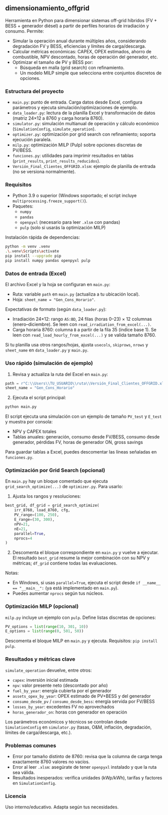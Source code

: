 ## dimensionamiento_offgrid

Herramienta en Python para dimensionar sistemas off-grid híbridos (FV + BESS + generador diésel) a partir de perfiles horarios de irradiación y consumo. Permite:

- Simular la operación anual durante múltiples años, considerando degradación FV y BESS, eficiencias y límites de carga/descarga.
- Calcular métricas económicas: CAPEX, OPEX estimados, ahorro de combustible, NPV descontado, horas de operación del generador, etc.
- Optimizar el tamaño de PV y BESS por:
  - Búsqueda en malla (grid search) con refinamiento.
  - Un modelo MILP simple que selecciona entre conjuntos discretos de opciones.

### Estructura del proyecto

- `main.py`: punto de entrada. Carga datos desde Excel, configura parámetros y ejecuta simulación/optimizaciones de ejemplo.
- `data_loader.py`: lectura de la planilla Excel y transformación de datos (matriz 24×12 a 8760 y carga horaria 8760).
- `simulator.py`: simulación multianual de operación y cálculo económico (`SimulationConfig`, `simulate_operation`).
- `optimizer.py`: optimización por grid search con refinamiento; soporta ejecución paralela.
- `milp.py`: optimización MILP (Pulp) sobre opciones discretas de PV/BESS.
- `funciones.py`: utilidades para imprimir resultados en tablas (`print_results`, `print_results_reducidos`).
- `Versión_Final_Clientes_OFFGRID.xlsm`: ejemplo de planilla de entrada (no se versiona normalmente).

### Requisitos

- Python 3.9 o superior (Windows soportado; el script incluye `multiprocessing.freeze_support()`).
- Paquetes:
  - `numpy`
  - `pandas`
  - `openpyxl` (necesario para leer `.xlsm` con pandas)
  - `pulp` (solo si usarás la optimización MILP)

Instalación rápida de dependencias:

```bash
python -m venv .venv
.\.venv\Scripts\activate
pip install --upgrade pip
pip install numpy pandas openpyxl pulp
```

### Datos de entrada (Excel)

El archivo Excel y la hoja se configuran en `main.py`:

- Ruta: variable `path` en `main.py` (actualiza a tu ubicación local).
- Hoja: `sheet_name = "Gen_Cons_Horario"`.

Expectativas de formato (según `data_loader.py`):

- Irradiación 24×12: rango `AS:BD`, 24 filas (horas 0–23) × 12 columnas (enero–diciembre). Se leen con `read_irradiation_from_excel(...)`.
- Carga horaria 8760: columna `B` a partir de la fila 35 (índice base 1). Se leen con `read_load_hourly_from_excel(...)` y se valida tamaño 8760.

Si tu planilla usa otros rangos/hojas, ajusta `usecols`, `skiprows`, `nrows` y `sheet_name` en `data_loader.py` y `main.py`.

### Uso rápido (simulación de ejemplo)

1) Revisa y actualiza la ruta del Excel en `main.py`:

```python
path = r"C:\\Users\\TU_USUARIO\\ruta\\Versión_Final_Clientes_OFFGRID.xlsm"
sheet_name = "Gen_Cons_Horario"
```

2) Ejecuta el script principal:

```bash
python main.py
```

El script ejecuta una simulación con un ejemplo de tamaño `PV_test` y `E_test` y muestra por consola:

- NPV y CAPEX totales
- Tablas anuales: generación, consumo desde FV/BESS, consumo desde generador, pérdidas FV, horas de generador ON, gross savings

Para guardar tablas a Excel, puedes descomentar las líneas señaladas en `funciones.py`.

### Optimización por Grid Search (opcional)

En `main.py` hay un bloque comentado que ejecuta `grid_search_optimize(...)` de `optimizer.py`. Para usarlo:

1) Ajusta los rangos y resoluciones:

```python
best_grid, df_grid = grid_search_optimize(
    irr_8760, load_8760, cfg,
    PV_range=(100, 250),
    E_range=(30, 300),
    nPV=21,
    nE=21,
    parallel=True,
    nprocs=4
)
```

2) Descomenta el bloque correspondiente en `main.py` y vuelve a ejecutar. El resultado `best_grid` resume la mejor combinación con su NPV y métricas; `df_grid` contiene todas las evaluaciones.

Notas:
- En Windows, si usas `parallel=True`, ejecuta el script desde `if __name__ == "__main__":` (ya está implementado en `main.py`).
- Puedes aumentar `nprocs` según tus núcleos.

### Optimización MILP (opcional)

`milp.py` incluye un ejemplo con `pulp`. Define listas discretas de opciones:

```python
PV_options = list(range(10, 301, 10))
E_options = list(range(0, 501, 50))
```

Descomenta el bloque MILP en `main.py` y ejecuta. Requisitos: `pip install pulp`.

### Resultados y métricas clave

`simulate_operation` devuelve, entre otros:

- `capex`: inversión inicial estimada
- `npv`: valor presente neto (descontado por año)
- `fuel_by_year`: energía cubierta por el generador
- `assets_opex_by_year`: OPEX estimado de PV+BESS y del generador
- `consumo_desde_pv` / `consumo_desde_bess`: energía servida por FV/BESS
- `losses_by_year`: excedentes FV no aprovechados
- `horas_generador_on`: horas con generador en operación

Los parámetros económicos y técnicos se controlan desde `SimulationConfig` en `simulator.py` (tasas, O&M, inflación, degradación, límites de carga/descarga, etc.).

### Problemas comunes

- Error por tamaño distinto de 8760: revisa que la columna de carga tenga exactamente 8760 valores no vacíos.
- Error al leer `.xlsm`: asegúrate de tener `openpyxl` instalado y que la ruta sea válida.
- Resultados inesperados: verifica unidades (kWp/kWh), tarifas y factores en `SimulationConfig`.

### Licencia

Uso interno/educativo. Adapta según tus necesidades.
